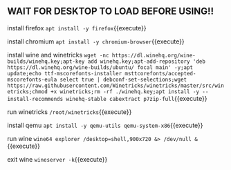 ## WAIT FOR DESKTOP TO LOAD BEFORE USING!!

install firefox `apt install -y firefox`{{execute}}

install chromium `apt install -y chromium-browser`{{execute}}

install wine and winetricks `wget -nc https://dl.winehq.org/wine-builds/winehq.key;apt-key add winehq.key;apt-add-repository 'deb https://dl.winehq.org/wine-builds/ubuntu/ focal main' -y;apt update;echo ttf-mscorefonts-installer msttcorefonts/accepted-mscorefonts-eula select true | debconf-set-selections;wget https://raw.githubusercontent.com/Winetricks/winetricks/master/src/winetricks;chmod +x winetricks;rm -rf ./winehq.key;apt install -y --install-recommends winehq-stable cabextract p7zip-full`{{execute}}

run winetricks `/root/winetricks`{{execute}}

install qemu `apt install -y qemu-utils qemu-system-x86`{{execute}}

run wine `wine64 explorer /desktop=shell,900x720 &> /dev/null &`{{execute}}

exit wine `wineserver -k`{{execute}}